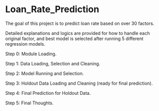 # Loan_Rate_Prediction
The goal of this project is to predict loan rate based on over 30 factors. 

Detailed explanations and logics are provided for how to handle each original factor, and best model is selected after running 5 different regression models.

Step 0: Module Loading.

Step 1: Data Loading, Selection and Cleaning.

Step 2: Model Running and Selection.

Step 3: Holdout Data Loading and Cleaning (ready for final prediction).

Step 4: Final Prediction for Holdout Data.

Step 5: Final Thoughts.
